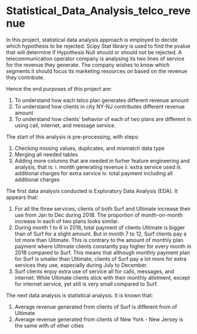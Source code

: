 # Statistical_Data_Analysis_telco_revenue
In this project, statistical data analysis approach is employed to decide which hypothesis to be rejected. Scipy Stat library is used to find the pvalue that will determine if Hypothesis Null should or should not be rejected.
A telecommunication operator company is analysing its two lines of service for the revenue they generate. 
The company wishes to know which segments it should focus its marketing resources on based on the revenue they contribute.

Hence the end purposes of this project are:
1. To understand how each telco plan generates different revenue amount
2. To understand how clients in city NY-NJ contributes different revenue amount
3. To understand how clients' behavior of each of two plans are different in using call, internet, and message service.

The start of this analysis is pre-processing, with steps:
1. Checking missing values, duplicates, and mismatch data type
2. Merging all needed tables
3. Adding more columns that are needed in furher feature engineering and analysis, that is: i. month generating revenue ii. extra service used iii. additional charges for extra service iv. total payment including all additional charges

The first data analysis conducted is Exploratory Data Analysis (EDA). It appears that:
1. For all the three services, clients of both Surf and Ultimate increase their use from Jan to Dec during 2018. The proportion of month-on-month increase in each of two plans looks similar.
2. During month 1 to 6 in 2018, total payment of clients Ultimate is bigger than of Surf for a slight amount. But in month 7 to 12, Surf clients pay a lot more than Ultimate. This is contrary to the amount of monthly plan payment where Ultimate clients constantly pay higher for every month in 2018 compared to Surf. This means that although monthly payment plan for Surf is smaller than Ultimate, clients of Surf pay a lot more for extra services they use, especially during July to December.
3. Surf clients enjoy extra use of service all for calls, messages, and internet. While Ultimate clients stick with their monthly allotment, except for internet service, yet still is very small compared to Surf.

The next data analysis is statistical analysis. It is known that:
1. Average revenue generated from clients of Surf is different from of Ultimate
2. Average revenue generated from clients of New York - New Jersey is the same with of other cities
